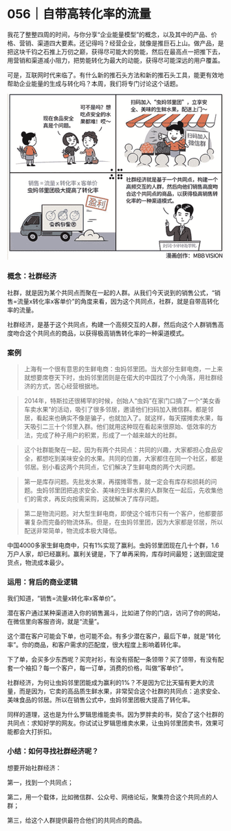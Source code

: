 # 056｜自带高转化率的流量

我花了整整四周的时间，与你分享“企业能量模型”的概念，以及其中的产品、价格、营销、渠道四大要素。还记得吗？经营企业，就像是推巨石上山。做产品，是把这块千钧之石推上万仞之巅，获得尽可能大的势能，然后在最高点一把推下去，用营销和渠道减小阻力，把势能转化为最大的动能，获得尽可能深远的用户覆盖。

可是，互联网时代来临了。有什么新的推石头方法和新的推石头工具，能更有效地帮助企业能量的生成与转化吗？本周，我们将专门讨论这个话题。

![](img/5712d1ba54342ed8daf1067d3454258a.jpg)

### 概念：社群经济

社群，就是因为某个共同点而聚在一起的人群。从我们今天说到的销售公式，“销售=流量x转化率x客单价”的角度来看，因为这个共同点，社群，就是自带高转化率的流量。

社群经济，是基于这个共同点，构建一个高频交互的人群，然后向这个人群销售高度吻合这个共同点的商品，以获得极高销售转化率的一种渠道模式。

### 案例

> 上海有一个很有意思的生鲜电商：虫妈邻里团。当大部分生鲜电商，一上来就想要席卷天下时，虫妈邻里团则是在偌大的中国找了个小角落，用社群经济的方式，苦心经营根据地。

> 2014年，特斯拉还很稀罕的时候，创始人“虫妈”在家门口搞了一个“美女香车卖水果”的活动，吸引了很多邻居，邀请他们扫码加入微信群。都是邻居，看起来也确实不像是骗子，也就加入了。就这样，每天摆摊卖水果，每天吸引二三十个邻里入群。他们就用这种现在看起来很原始、低效率的方法，完成了种子用户的积累，形成了一个越来越大的社群。

> 这个社群能聚在一起，因为有两个共同点：共同的兴趣，大家都担心食品安全，都想吃到美味安全的水果。共同的位置，大家都住在同一个社区，都是邻居。别小看这两个共同点，它们解决了生鲜电商的两个大问题。

> 第一是库存问题。先批发水果，再摆摊零售，就一定会有库存和损耗的问题。虫妈邻里团把追求安全、美味的生鲜水果的人群聚在一起后，先收集他们的需求，再反向按需采购，这就解决了库存问题。

> 第二是物流问题。对大型生鲜电商，即使这个城市只有一个客户，他都要部署复杂而完备的物流体系。但是，在虫妈邻里团，因为大家都是邻居，所以配送非常简单，物流成本极大降低。

中国4000多家生鲜电商中，只有1%实现了赢利。虫妈邻里团现在几十个群，1.6万户人家，却已经赢利。赢利关键是，下了单再采购，库存时间最短；送到固定提货点，物流成本最少。

### 运用：背后的商业逻辑

我们知道，“销售=流量x转化率x客单价”。

潜在客户通过某种渠道进入你的销售漏斗，比如进了你的门店，访问了你的网站，在微信里向客服咨询，就是“流量”。

这个潜在客户可能会下单，也可能不会。有多少潜在客户，最后下单，就是“转化率”。你的商品，和客户需求的匹配度，很大程度上影响着转化率。

下了单，会买多少东西呢？买完衬衫，有没有搭配一条领带？买了领带，有没有配套一个袖扣？每一个客户，每一订单，消费的价格，叫做“客单价”。

社群经济，为何让虫妈邻里团能成为赢利的1%？不是因为它比天猫有更大的流量，而是因为，它卖的高品质生鲜水果，非常契合这个社群的共同点：追求安全、美味食品的邻居。所以在销售公式中，虫妈邻里团极大提高了转化率。

同样的道理，这也是为什么罗辑思维能卖书。因为罗胖卖的书，契合了这个社群的共同点：求知好学的网友。你试试让罗辑思维卖水果，让虫妈邻里团卖书，效果可能都会大打折扣。

### 小结：如何寻找社群经济呢？

想要开始社群经济：

第一，找到一个共同点；

第二，用一个载体，比如微信群、公众号、网络论坛，聚集符合这个共同点的人群；

第三，给这个人群提供最符合他们的共同点的商品。